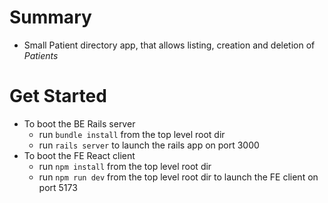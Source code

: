 # Summary
- Small Patient directory app, that allows listing, creation and deletion of *Patients*

# Get Started
- To boot the BE Rails server
	- run `bundle install` from the top level root dir
	- run `rails server` to launch the rails app on port 3000
- To boot the FE React client
	- run `npm install` from the top level root dir
	- run `npm run dev` from the top level root dir to launch the FE client on port 5173	  